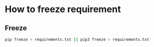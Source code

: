# How to freeze requirement

## Freeze

```bash
pip freeze > requirements.txt || pip3 freeze > requirements.txt
```
